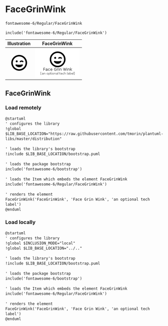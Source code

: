 # FaceGrinWink


```text
fontawesome-6/Regular/FaceGrinWink
```

```text
include('fontawesome-6/Regular/FaceGrinWink')
```



| Illustration | FaceGrinWink |
| :---: | :---: |
| ![illustration for Illustration](../../fontawesome-6/Regular/FaceGrinWink.png) | ![illustration for FaceGrinWink](../../fontawesome-6/Regular/FaceGrinWink.Local.png) |




## FaceGrinWink

### Load remotely
```plantuml
@startuml
' configures the library
!global $LIB_BASE_LOCATION="https://raw.githubusercontent.com/tmorin/plantuml-libs/master/distribution"

' loads the library's bootstrap
!include $LIB_BASE_LOCATION/bootstrap.puml

' loads the package bootstrap
include('fontawesome-6/bootstrap')

' loads the Item which embeds the element FaceGrinWink
include('fontawesome-6/Regular/FaceGrinWink')

' renders the element
FaceGrinWink('FaceGrinWink', 'Face Grin Wink', 'an optional tech label')
@enduml
```

### Load locally
```plantuml
@startuml
' configures the library
!global $INCLUSION_MODE="local"
!global $LIB_BASE_LOCATION="../.."

' loads the library's bootstrap
!include $LIB_BASE_LOCATION/bootstrap.puml

' loads the package bootstrap
include('fontawesome-6/bootstrap')

' loads the Item which embeds the element FaceGrinWink
include('fontawesome-6/Regular/FaceGrinWink')

' renders the element
FaceGrinWink('FaceGrinWink', 'Face Grin Wink', 'an optional tech label')
@enduml
```

